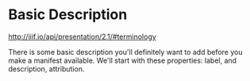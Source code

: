 # Basic Description

http://iiif.io/api/presentation/2.1/#terminology

There is some basic description you'll definitely want to add before you make a manifest available. We'll start with these properties: label, and description, attribution.
